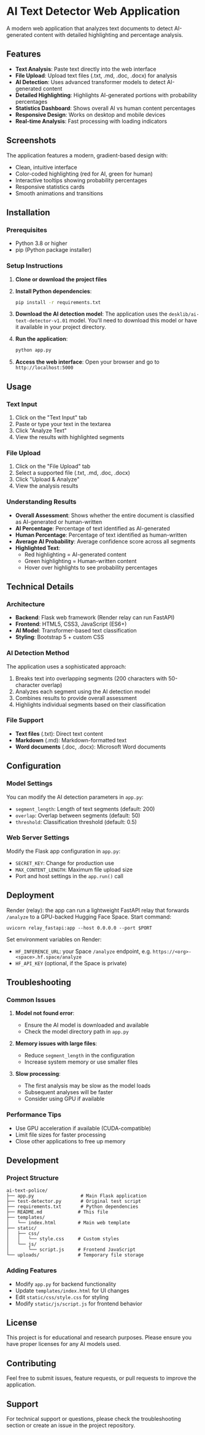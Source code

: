 # AI Text Detector Web Application

A modern web application that analyzes text documents to detect AI-generated content with detailed highlighting and percentage analysis.

## Features

- **Text Analysis**: Paste text directly into the web interface
- **File Upload**: Upload text files (.txt, .md, .doc, .docx) for analysis
- **AI Detection**: Uses advanced transformer models to detect AI-generated content
- **Detailed Highlighting**: Highlights AI-generated portions with probability percentages
- **Statistics Dashboard**: Shows overall AI vs human content percentages
- **Responsive Design**: Works on desktop and mobile devices
- **Real-time Analysis**: Fast processing with loading indicators

## Screenshots

The application features a modern, gradient-based design with:
- Clean, intuitive interface
- Color-coded highlighting (red for AI, green for human)
- Interactive tooltips showing probability percentages
- Responsive statistics cards
- Smooth animations and transitions

## Installation

### Prerequisites

- Python 3.8 or higher
- pip (Python package installer)

### Setup Instructions

1. **Clone or download the project files**

2. **Install Python dependencies**:
   ```bash
   pip install -r requirements.txt
   ```

3. **Download the AI detection model**:
   The application uses the `desklib/ai-text-detector-v1.01` model. You'll need to download this model or have it available in your project directory.

4. **Run the application**:
   ```bash
   python app.py
   ```

5. **Access the web interface**:
   Open your browser and go to `http://localhost:5000`

## Usage

### Text Input
1. Click on the "Text Input" tab
2. Paste or type your text in the textarea
3. Click "Analyze Text"
4. View the results with highlighted segments

### File Upload
1. Click on the "File Upload" tab
2. Select a supported file (.txt, .md, .doc, .docx)
3. Click "Upload & Analyze"
4. View the analysis results

### Understanding Results

- **Overall Assessment**: Shows whether the entire document is classified as AI-generated or human-written
- **AI Percentage**: Percentage of text identified as AI-generated
- **Human Percentage**: Percentage of text identified as human-written
- **Average AI Probability**: Average confidence score across all segments
- **Highlighted Text**: 
  - Red highlighting = AI-generated content
  - Green highlighting = Human-written content
  - Hover over highlights to see probability percentages

## Technical Details

### Architecture
- **Backend**: Flask web framework (Render relay can run FastAPI)
- **Frontend**: HTML5, CSS3, JavaScript (ES6+)
- **AI Model**: Transformer-based text classification
- **Styling**: Bootstrap 5 + custom CSS

### AI Detection Method
The application uses a sophisticated approach:
1. Breaks text into overlapping segments (200 characters with 50-character overlap)
2. Analyzes each segment using the AI detection model
3. Combines results to provide overall assessment
4. Highlights individual segments based on their classification

### File Support
- **Text files** (.txt): Direct text content
- **Markdown** (.md): Markdown-formatted text
- **Word documents** (.doc, .docx): Microsoft Word documents

## Configuration

### Model Settings
You can modify the AI detection parameters in `app.py`:
- `segment_length`: Length of text segments (default: 200)
- `overlap`: Overlap between segments (default: 50)
- `threshold`: Classification threshold (default: 0.5)

### Web Server Settings
Modify the Flask app configuration in `app.py`:
- `SECRET_KEY`: Change for production use
- `MAX_CONTENT_LENGTH`: Maximum file upload size
- Port and host settings in the `app.run()` call

## Deployment

Render (relay): the app can run a lightweight FastAPI relay that forwards `/analyze` to a GPU-backed Hugging Face Space. Start command:

```
uvicorn relay_fastapi:app --host 0.0.0.0 --port $PORT
```

Set environment variables on Render:
- `HF_INFERENCE_URL`: your Space `/analyze` endpoint, e.g. `https://<org>-<space>.hf.space/analyze`
- `HF_API_KEY` (optional, if the Space is private)

## Troubleshooting

### Common Issues

1. **Model not found error**:
   - Ensure the AI model is downloaded and available
   - Check the model directory path in `app.py`

2. **Memory issues with large files**:
   - Reduce `segment_length` in the configuration
   - Increase system memory or use smaller files

3. **Slow processing**:
   - The first analysis may be slow as the model loads
   - Subsequent analyses will be faster
   - Consider using GPU if available

### Performance Tips

- Use GPU acceleration if available (CUDA-compatible)
- Limit file sizes for faster processing
- Close other applications to free up memory

## Development

### Project Structure
```
ai-text-police/
├── app.py                 # Main Flask application
├── test-detector.py       # Original test script
├── requirements.txt       # Python dependencies
├── README.md             # This file
├── templates/
│   └── index.html        # Main web template
├── static/
│   ├── css/
│   │   └── style.css     # Custom styles
│   └── js/
│       └── script.js     # Frontend JavaScript
└── uploads/              # Temporary file storage
```

### Adding Features
- Modify `app.py` for backend functionality
- Update `templates/index.html` for UI changes
- Edit `static/css/style.css` for styling
- Modify `static/js/script.js` for frontend behavior

## License

This project is for educational and research purposes. Please ensure you have proper licenses for any AI models used.

## Contributing

Feel free to submit issues, feature requests, or pull requests to improve the application.

## Support

For technical support or questions, please check the troubleshooting section or create an issue in the project repository. 